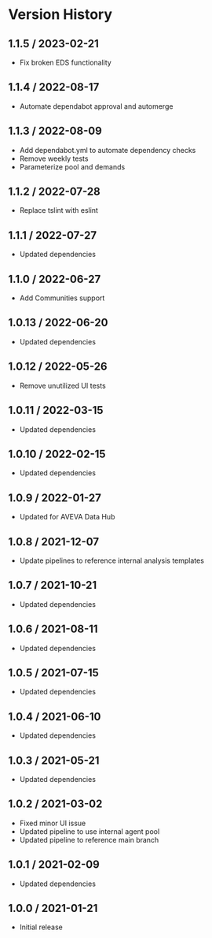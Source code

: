 # Version History

## 1.1.5 / 2023-02-21

- Fix broken EDS functionality

## 1.1.4 / 2022-08-17

- Automate dependabot approval and automerge

## 1.1.3 / 2022-08-09

- Add dependabot.yml to automate dependency checks
- Remove weekly tests
- Parameterize pool and demands

## 1.1.2 / 2022-07-28

- Replace tslint with eslint

## 1.1.1 / 2022-07-27

- Updated dependencies

## 1.1.0 / 2022-06-27

- Add Communities support

## 1.0.13 / 2022-06-20

- Updated dependencies

## 1.0.12 / 2022-05-26

- Remove unutilized UI tests

## 1.0.11 / 2022-03-15

- Updated dependencies

## 1.0.10 / 2022-02-15

- Updated dependencies

## 1.0.9 / 2022-01-27

- Updated for AVEVA Data Hub

## 1.0.8 / 2021-12-07

- Update pipelines to reference internal analysis templates

## 1.0.7 / 2021-10-21

- Updated dependencies

## 1.0.6 / 2021-08-11

- Updated dependencies

## 1.0.5 / 2021-07-15

- Updated dependencies

## 1.0.4 / 2021-06-10

- Updated dependencies

## 1.0.3 / 2021-05-21

- Updated dependencies

## 1.0.2 / 2021-03-02

- Fixed minor UI issue
- Updated pipeline to use internal agent pool
- Updated pipeline to reference main branch

## 1.0.1 / 2021-02-09

- Updated dependencies

## 1.0.0 / 2021-01-21

- Initial release
